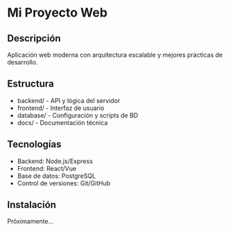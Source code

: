 ﻿# Mi Proyecto Web

## Descripción
Aplicación web moderna con arquitectura escalable y mejores prácticas de desarrollo.

## Estructura
- backend/ - API y lógica del servidor
- frontend/ - Interfaz de usuario  
- database/ - Configuración y scripts de BD
- docs/ - Documentación técnica

## Tecnologías
- Backend: Node.js/Express
- Frontend: React/Vue
- Base de datos: PostgreSQL
- Control de versiones: Git/GitHub

## Instalación
Próximamente...
